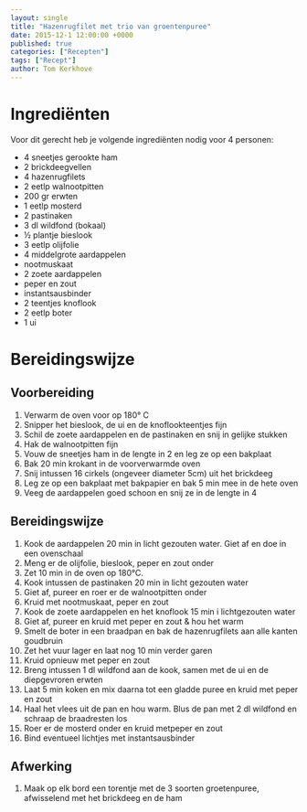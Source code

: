```yaml
---
layout: single
title: "Hazenrugfilet met trio van groentenpuree"
date: 2015-12-1 12:00:00 +0000
published: true
categories: ["Recepten"]
tags: ["Recept"]
author: Tom Kerkhove
---
```


# Ingrediënten
Voor dit gerecht heb je volgende ingrediënten nodig voor 4 personen:

- 4 sneetjes gerookte ham
- 2 brickdeegvellen
- 4 hazenrugfilets
- 2 eetlp walnootpitten
- 200 gr erwten
- 1 eetlp mosterd
- 2 pastinaken
- 3 dl wildfond (bokaal)
- ½ plantje bieslook
- 3 eetlp olijfolie
- 4 middelgrote aardappelen
- nootmuskaat
- 2 zoete aardappelen
- peper en zout
- instantsausbinder
- 2 teentjes knoflook
- 2 eetlp boter
- 1 ui

# Bereidingswijze

## Voorbereiding
				
1. Verwarm de oven voor op 180° C
2. Snipper het bieslook, de ui en de knoflookteentjes fijn
3. Schil de zoete aardappelen en de pastinaken en snij in gelijke stukken
4. Hak de walnootpitten fijn
5. Vouw de sneetjes ham in de lengte in 2 en leg ze op een bakplaat
6. Bak 20 min krokant in de voorverwarmde oven
7. Snij intussen 16 cirkels (ongeveer diameter 5cm) uit het brickdeeg
8. Leg ze op een bakplaat met bakpapier en bak 5 min mee in de hete oven
9. Veeg de aardappelen goed schoon en snij ze in de lengte in 4
				
## Bereidingswijze
				
1. Kook de aardappelen 20 min in licht gezouten water. Giet af en doe in een ovenschaal
2. Meng er de olijfolie, bieslook, peper en zout onder
3. Zet 10 min in de oven op 180°C.
4. Kook intussen de pastinaken 20 min in licht gezouten water
5. Giet af, pureer en roer er de walnootpitten onder
6. Kruid met nootmuskaat, peper en zout
7. Kook de zoete aardappelen en het knoflook 15 min i lichtgezouten water
8. Giet af, pureer en kruid met peper en zout & hou het warm
9. Smelt de boter in een braadpan en bak de hazenrugfilets aan alle kanten goudbruin
10. Zet het vuur lager en laat nog 10 min verder garen
11. Kruid opnieuw met peper en zout
12. Breng intussen 1 dl wildfond aan de kook, samen met de ui en de diepgevroren erwten
13. Laat 5 min koken en mix daarna tot een gladde puree en kruid met peper en zout
14. Haal het vlees uit de pan en hou warm. Blus de pan met 2 dl wildfond en schraap de braadresten los
15. Roer er de mosterd onder en kruid metpeper en zout
16. Bind eventueel lichtjes met instantsausbinder
				
## Afwerking

1. Maak op elk bord een torentje met de 3 soorten groetenpuree, afwisselend met het brickdeeg en de ham